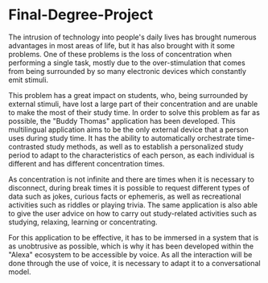# Final-Degree-Project
The intrusion of technology into people's daily lives has brought numerous advantages in most areas of life, but it has also brought with it some problems. One of these problems is the loss of concentration when performing a single task, mostly due to the over-stimulation that comes from being surrounded by so many electronic devices which constantly emit stimuli.

This problem has a great impact on students, who, being surrounded by external stimuli, have lost a large part of their concentration and are unable to make the most of their study time. In order to solve this problem as far as possible, the "Buddy Thomas" application has been developed.
This multilingual application aims to be the only external device that a person uses during study time. It has the ability to automatically orchestrate time-contrasted study methods, as well as to establish a personalized study period to adapt to the characteristics of each person, as each individual is different and has different concentration times.

As concentration is not infinite and there are times when it is necessary to disconnect, during break times it is possible to request different types of data such as jokes, curious facts or ephemeris, as well as recreational activities such as riddles or playing trivia. The same application is also able to give the user advice on how to carry out study-related activities such as studying, relaxing, learning or concentrating.

For this application to be effective, it has to be immersed in a system that is as unobtrusive as possible, which is why it has been developed within the "Alexa" ecosystem to be accessible by voice. As all the interaction will be done through the use of voice, it is necessary to adapt it to a conversational model.
